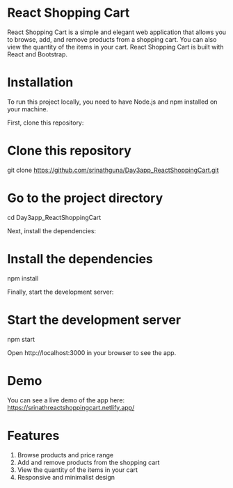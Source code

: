 # React Shopping Cart
React Shopping Cart is a simple and elegant web application that allows you to browse, add, and remove products from a shopping cart. You can also view the quantity of the items in your cart. React Shopping Cart is built with React and Bootstrap.

# Installation
To run this project locally, you need to have Node.js and npm installed on your machine.

First, clone this repository:

# Clone this repository
git clone https://github.com/srinathguna/Day3app_ReactShoppingCart.git

# Go to the project directory
cd Day3app_ReactShoppingCart

Next, install the dependencies:

# Install the dependencies
npm install

Finally, start the development server:

# Start the development server
npm start

Open http://localhost:3000 in your browser to see the app.

# Demo
You can see a live demo of the app here: https://srinathreactshoppingcart.netlify.app/

# Features
1. Browse products and price range
2. Add and remove products from the shopping cart
3. View the quantity of the items in your cart
4. Responsive and minimalist design
